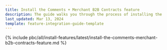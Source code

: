 ```yaml
---
title: Install the Comments + Merchant B2B Contracts feature
description: The guide walks you through the process of installing the Spryker Marketplace Comments + Merchant Contracts feature into the project.
last_updated: Mar 13, 2024
template: feature-integration-guide-template
---
```


{% include pbc/all/install-features/latest/install-the-comments-merchant-b2b-contracts-feature.md %} <!-- To edit, see /_includes/pbc/all/install-features/202404.0/install-the-comments-merchant-b2b-contracts-feature.md -->
